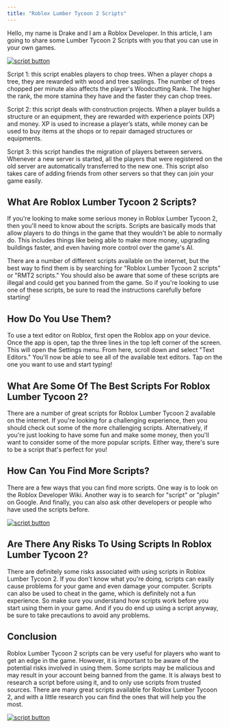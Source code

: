 ```yaml
---
title: "Roblox Lumber Tycoon 2 Scripts"
---
```


Hello, my name is Drake and I am a Roblox Developer. In this article, I am going to share some Lumber Tycoon 2 Scripts with you that you can use in your own games.

[![script button](https://github.com/modapks/modapks.github.io/blob/main/button.png?raw=true)](https://modmenu.vip/get-latest-apk)


Script 1: this script enables players to chop trees. When a player chops a tree, they are rewarded with wood and tree saplings. The number of trees chopped per minute also affects the player's Woodcutting Rank. The higher the rank, the more stamina they have and the faster they can chop trees.

Script 2: this script deals with construction projects. When a player builds a structure or an equipment, they are rewarded with experience points (XP) and money. XP is used to increase a player’s stats, while money can be used to buy items at the shops or to repair damaged structures or equipments.

Script 3: this script handles the migration of players between servers. Whenever a new server is started, all the players that were registered on the old server are automatically transferred to the new one. This script also takes care of adding friends from other servers so that they can join your game easily.

## What Are Roblox Lumber Tycoon 2 Scripts?

If you're looking to make some serious money in Roblox Lumber Tycoon 2, then you'll need to know about the scripts. Scripts are basically mods that allow players to do things in the game that they wouldn't be able to normally do. This includes things like being able to make more money, upgrading buildings faster, and even having more control over the game's AI.

There are a number of different scripts available on the internet, but the best way to find them is by searching for "Roblox Lumber Tycoon 2 scripts" or "RMT2 scripts." You should also be aware that some of these scripts are illegal and could get you banned from the game. So if you're looking to use one of these scripts, be sure to read the instructions carefully before starting!

## How Do You Use Them?

To use a text editor on Roblox, first open the Roblox app on your device. Once the app is open, tap the three lines in the top left corner of the screen. This will open the Settings menu. From here, scroll down and select "Text Editors." You'll now be able to see all of the available text editors. Tap on the one you want to use and start typing!

## What Are Some Of The Best Scripts For Roblox Lumber Tycoon 2?
There are a number of great scripts for Roblox Lumber Tycoon 2 available on the internet. If you're looking for a challenging experience, then you should check out some of the more challenging scripts. Alternatively, if you're just looking to have some fun and make some money, then you'll want to consider some of the more popular scripts. Either way, there's sure to be a script that's perfect for you!

## How Can You Find More Scripts?
There are a few ways that you can find more scripts. One way is to look on the Roblox Developer Wiki. Another way is to search for "script" or "plugin" on Google. And finally, you can also ask other developers or people who have used the scripts before.

[![script button](https://github.com/modapks/modapks.github.io/blob/main/button.png?raw=true)](https://modmenu.vip/get-latest-apk)

## Are There Any Risks To Using Scripts In Roblox Lumber Tycoon 2?
There are definitely some risks associated with using scripts in Roblox Lumber Tycoon 2. If you don't know what you're doing, scripts can easily cause problems for your game and even damage your computer. Scripts can also be used to cheat in the game, which is definitely not a fun experience. So make sure you understand how scripts work before you start using them in your game. And if you do end up using a script anyway, be sure to take precautions to avoid any problems.

## Conclusion
Roblox Lumber Tycoon 2 scripts can be very useful for players who want to get an edge in the game. However, it is important to be aware of the potential risks involved in using them. Some scripts may be malicious and may result in your account being banned from the game. It is always best to research a script before using it, and to only use scripts from trusted sources. There are many great scripts available for Roblox Lumber Tycoon 2, and with a little research you can find the ones that will help you the most.

[![script button](https://github.com/modapks/modapks.github.io/blob/main/button.png?raw=true)](https://modmenu.vip/get-latest-apk)